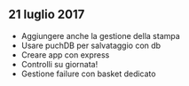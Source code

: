 21 luglio 2017
--------------
 - Aggiungere anche la gestione della stampa
 - Usare puchDB per salvataggio con db
 - Creare app con express
 - Controlli su giornata!
 - Gestione failure con basket dedicato
